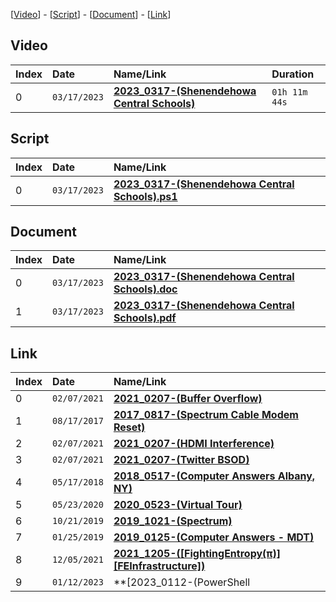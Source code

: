 
[[Video](#video)] - [[Script](#script)] - [[Document](#document)] - [[Link](#link)]

## Video

| Index | Date         | Name/Link                                                                    | Duration      |
|:------|:-------------|:-----------------------------------------------------------------------------|:--------------|
| 0     | `03/17/2023` | **[2023_0317-(Shenendehowa Central Schools)](https://youtu.be/lMPy-0oFNHc)** | `01h 11m 44s` |

## Script

| Index | Date         | Name/Link                                                                                                                                                           |
|:------|:-------------|:--------------------------------------------------------------------------------------------------------------------------------------------------------------------|
| 0     | `03/17/2023` | **[2023_0317-(Shenendehowa Central Schools).ps1](https://github.com/mcc85s/FightingEntropy/blob/main/Video/20230316/2023_0317-(Shenendehowa%20Central%20Schools).ps1)** |

## Document

| Index | Date         | Name/Link                                                                                                                                                           |
|:------|:-------------|:--------------------------------------------------------------------------------------------------------------------------------------------------------------------|
| 0     | `03/17/2023` | **[2023_0317-(Shenendehowa Central Schools).doc](https://github.com/mcc85s/FightingEntropy/blob/main/Video/20230316/2023_0317-(Shenendehowa%20Central%20Schools).doc)** |
| 1     | `03/17/2023` | **[2023_0317-(Shenendehowa Central Schools).pdf](https://github.com/mcc85s/FightingEntropy/blob/main/Video/20230316/2023_0317-(Shenendehowa%20Central%20Schools).pdf)** |

## Link

| Index | Date         | Name/Link                                                                                   |
|:------|:-------------|:--------------------------------------------------------------------------------------------|
| 0     | `02/07/2021` | **[2021_0207-(Buffer Overflow)](https://youtu.be/H4MlJnMh9Q0)**                             |
| 1     | `08/17/2017` | **[2017_0817-(Spectrum Cable Modem Reset)](https://youtu.be/LfZW-s0BMow)**                  |
| 2     | `02/07/2021` | **[2021_0207-(HDMI Interference)](https://youtu.be/in7IrkoLOHo)**                           |
| 3     | `02/07/2021` | **[2021_0207-(Twitter BSOD)](https://youtu.be/12x8TrO9B5Q)**                                |
| 4     | `05/17/2018` | **[2018_0517-(Computer Answers Albany, NY)](https://youtu.be/TKDHzHiO1k4)**                 |
| 5     | `05/23/2020` | **[2020_0523-(Virtual Tour)](https://youtu.be/HT4p28bRhqc)**                                |
| 6     | `10/21/2019` | **[2019_1021-(Spectrum)](https://youtu.be/zs0C_ig-4CQ)**                                    |
| 7     | `01/25/2019` | **[2019_0125-(Computer Answers - MDT)](https://youtu.be/5Cyp3pqIMRs)**                      |
| 8     | `12/05/2021` | **[2021_1205-([FightingEntropy(π)][FEInfrastructure])](https://youtu.be/6yQr06_rA4I)**      |
| 9     | `01/12/2023` | **[2023_0112-(PowerShell | Virtualization Lab + FEDCPromo)](https://youtu.be/9v7uJHF-cGQ)** |
